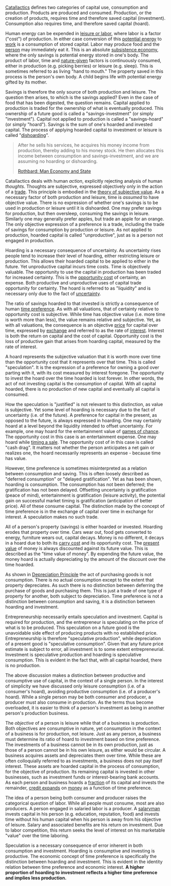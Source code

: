 [Catallactics](https://en.wikipedia.org/wiki/Catallactics) defines two categories of capital use, consumption and production. Products are produced and consumed. Production, or the creation of products, requires time and therefore saved capital (investment). Consumption also requires time, and therefore saved capital (hoard).

Human energy can be expended in [leisure or labor](https://mises.org/library/man-economy-and-state-power-and-market/html/p/926), where labor is a factor ("cost") of production. In either case conversion of this [potential energy](https://en.wikipedia.org/wiki/Potential_energy) to [work](https://en.wikipedia.org/wiki/Potential_energy#Work_and_potential_energy) is a consumption of stored capital. Labor may produce food and the [person](Glossary#person) may immediately eat it. This is an absolute [subsistence economy](https://en.wikipedia.org/wiki/Subsistence_economy), where the only savings is potential energy stored in one's body. The product of labor, time and [nature-given](https://mises.org/library/man-economy-and-state-power-and-market/html/p/939) factors is continuously consumed, either in production (e.g. picking berries) or leisure (e.g. sleep). This is sometimes referred to as living "hand to mouth." The property saved in this process is the person's own body. A child begins life with potential energy gifted by its mother.

Savings is therefore the only source of both production and leisure. The question then arises, to which is the savings applied? Even in the case of food that has been digested, the question remains. Capital applied to production is traded for the ownership of what is eventually produced. This ownership of a future good is called a "savings-investment" (or simply "investment"). Capital not applied to production is called a "savings-hoard" (or simply "hoard"). Savings is the sum of one's hoarded and invested capital. The process of applying hoarded capital to investment or leisure is called "[dishoarding](https://mises.org/library/man-economy-and-state-power-and-market/html/p/992)".

> After he sells his services, he acquires his money income from production, thereby adding to his money stock. He then allocates this income between consumption and savings-investment, and we are assuming no hoarding or dishoarding.
> 
> [Rothbard: Man Economy and State](https://mises.org/library/man-economy-and-state-power-and-market/html/p/992)

Catallactics deals with human *action*, explicitly rejecting analysis of human *thoughts*. Thoughts are subjective, expressed objectively only in the action of a [trade](Glossary#trade). This principle is embodied in the [theory of subjective value](https://en.wikipedia.org/wiki/Subjective_theory_of_value). As a necessary factor of both production and leisure, time is *assumed* to have objective value. There is no expression of whether one's savings is to be used in production or leisure until it is dishoarded. One may prefer savings for production, but then oversleep, consuming the savings in leisure. Similarly one may generally prefer apples, but trade an apple for an orange. The only objective expression of a preference is a trade, including the trade of savings for consumption by production or leisure. As not applied to production, hoarded capital is called "unproductive", just as is a person not engaged in production.

Hoarding is a necessary consequence of uncertainty. As uncertainty rises people tend to increase their level of hoarding, either restricting leisure or production. This allows their hoarded capital to be applied to either in the future. Yet unproductive capital incurs time costs. Time is objectively valuable. The opportunity to use the capital in production has been traded for increased certainty. This is the [opportunity cost](https://en.wikipedia.org/wiki/Opportunity_cost) of certainty, an expense. Both productive and unproductive uses of capital trade opportunity for certainty. The hoard is referred to as "liquidity" and is necessary only due to the fact of [uncertainty](https://mises.org/wire/problem-hoarding).

The ratio of savings hoarded to that invested is strictly a consequence of human [time preference](Time-Preference-Fallacy). As with all valuations, that of certainty relative to opportunity cost is subjective. While time has objective value (i.e. more time is worth more than less), the value remains relative and subjective. Yet, as with all valuations, the consequence is an objective [price](Glossary#price) for capital over time, expressed by [exchange](Glossary#exchange) and referred to as the rate of [interest](Glossary#interest). Interest is both the return on capital and the cost of capital. Opportunity cost is the loss of productive gain that arises from hoarding capital, measured by the rate of interest.

A hoard represents the subjective valuation that it is worth more over time than the opportunity cost that it represents over that time. This is called "speculation". It is the expression of a preference for owning a good over parting with it, with its cost measured by interest foregone. The opportunity to invest the hoard over the time hoarded is lost forever. In other words, the act of not investing capital is the consumption of capital. With all capital hoarded, there is no production of new capital and eventually all capital is consumed.

How the speculation is "justified" is not relevant to this distinction, as value is subjective. Yet some level of hoarding is necessary due to the fact of uncertainty (i.e. of the future). A preference for capital in the present, as opposed to the future, is always expressed in hoarding. One may certainly hoard at a level beyond the liquidity intended to offset uncertainty. For example, one may hoard for the entertainment value of [games of chance](https://en.wikipedia.org/wiki/Game_of_chance). The opportunity cost in this case is an entertainment expense. One may hoard while [timing a sale](https://en.wikipedia.org/wiki/Market_timing). The opportunity cost of in this case is called "cash drag". It matters not whether the person anticipates a net gain or realizes one, the hoard necessarily represents an expense - because time has value.

However, time preference is sometimes misinterpreted as a relation between consumption and saving. This is often loosely described as "deferred consumption" or "delayed gratification". Yet as has been shown, hoarding is consumption. The consumption has not been deferred; the gratification has not been delayed. Offsetting uncertainty is gratification (peace of mind), entertainment is gratification (leisure activity), the potential gain on successful market timing is gratification (anticipation of better price). All of these consume capital. The distinction made by the concept of time preference is in the exchange of capital over time in exchange for interest. A speculation makes no such trade.

All of a person's property (savings) is either hoarded or invested. Hoarding erodes that property over time. Cars wear out, food gets converted to energy, furniture wears out, capital decays. Money is no different, it decays in a hoard due to both its [carry cost](https://en.wikipedia.org/wiki/Cost_of_carry) and its opportunity cost. The [present value](https://en.wikipedia.org/wiki/Present_value) of money is always discounted against its future value. This is described as the "time value of money". By expending the future value, the money hoard is actually depreciating by the amount of the discount over the time hoarded. 

As shown in [Depreciation Principle](https://github.com/libbitcoin/libbitcoin-system/wiki/Depreciation-Principle) the act of purchasing goods is not consumption. There is no actual consumption except to the extent that property depreciates. As such there is no distinction between deferring the purchase of goods and purchasing them. This is just a trade of one type of property for another, both subject to depreciation. Time preference is not a distinction between consumption and saving, it is a distinction between hoarding and investment.

Entrepreneurship necessarily entails speculation and investment. Capital is required for production, and the entrepreneur is speculating on the price of what is to be produced. This speculation on a future good is the unavoidable side effect of producing products with no established price. Entrepreneurship is therefore "speculative production", while depreciation of a present good is "speculative consumption". Given that any future price estimate is subject to error, all investment is to some extent entrepreneurial. Investment is speculative production and hoarding is speculative consumption. This is evident in the fact that, with all capital hoarded, there is no production.

The above discussion makes a distinction between productive and consumptive use of capital, in the context of a single person. In the interest of simplicity we have discussed only leisure consumption (i.e. of a consumer's hoard), avoiding productive consumption (i.e. of a producer's hoard). While a single person may be both consumer and producer, a producer must also consume in production. As the terms thus become overloaded, it is easier to think of a person's investment as being in another person's production business.

The *objective* of a person is leisure while that of a business is production. Both objectives are consumptive in nature, yet consumption in the context of a business is for production, not leisure. Just as any person, a business must determine its ratio of hoard to investment based on time preference. The investments of a business cannot be in its own production, just as those of a person cannot be in his own leisure, as either would be circular. A business acquires assets and depreciates them over time. While these are often colloquially referred to as investments, a business does not pay itself interest. These assets are hoarded capital in the process of consumption, for the objective of production. Its remaining capital is invested in other businesses, such as investment funds or interest-bearing bank accounts. As each person and business hoards a [fraction](Full-Reserve-Fallacy) of its capital and invests the remainder, [credit expands](Credit-Expansion-Fallacy) on [money](Money-Taxonomy) as a function of time preference.

The idea of a person being both consumer and producer raises the categorical question of labor. While all people must consume, most are also producers. A person engaged in salaried labor is a producer. A [salaryman](https://en.wikipedia.org/wiki/Salaryman) invests capital in his person (e.g. education, reputation, food) and invests time without his human capital when his person is away from his objective of leisure. Salary and associated benefits are his return on investment. Due to labor competition, this return seeks the level of interest on his marketable "value" over the time laboring.

Speculation is a necessary consequence of error inherent in both consumption and investment. Hoarding is consumptive and investing is productive. The economic concept of time preference is specifically the distinction between hoarding and investment. This is evident in the identity relation between time preference and economic interest. **A higher proportion of hoarding to investment reflects a higher time preference and implies less production.**